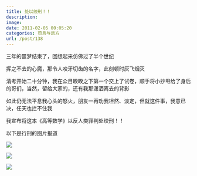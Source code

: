 ```yaml
---
title: 处以绞刑！！
description: 
image: 
date: 2011-02-05 00:05:20
categories: 苟且与远方
url: /post/138
---
```


三年的噩梦结束了，回想起来仿佛过了半个世纪

挥之不去的心魔，那令人咬牙切齿的名字，此刻顿时灰飞烟灭

清考开始二十分钟，我在众目睽睽之下第一个交上了试卷，顺手将小抄甩给了身后的哥们，当然，留给大家的，还有我那潇洒离去的背影

如此仍无法平息我心头的怒火，朋友一再劝我坦然、淡定，但就这件事，我意已决，任天也拦不住我

我宣布将这本《高等数学》以反人类罪判处绞刑！！

以下是行刑的图片报道

![](https://storage.fleek-internal.com/0a3a8890-e65e-47ce-93d7-0442b9209d38-bucket/blog/posts/2011-02/02-05/1.jpg)

![](https://storage.fleek-internal.com/0a3a8890-e65e-47ce-93d7-0442b9209d38-bucket/blog/posts/2011-02/02-05/2.jpg)

![](https://storage.fleek-internal.com/0a3a8890-e65e-47ce-93d7-0442b9209d38-bucket/blog/posts/2011-02/02-05/3.jpg)